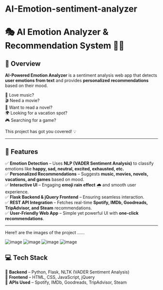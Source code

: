 # AI-Emotion-sentiment-analyzer

# 🎭 AI Emotion Analyzer & Recommendation System 🤖🎶


## 🌟 Overview  
**AI-Powered Emotion Analyzer** is a sentiment analysis web app that detects **user emotions from text** and provides **personalized recommendations** based on their mood.  

🎵 Love music?  
🎬 Need a movie?  
📖 Want to read a novel?  
🌍 Looking for a vacation spot?  
🎮 Searching for a game?  

This project has got you covered! 💡  

---

## 🚀 Features  
✅ **Emotion Detection** – Uses **NLP (VADER Sentiment Analysis)** to classify emotions like **happy, sad, neutral, excited, exhausted, etc.**  
✅ **Personalized Recommendations** – Suggests **music, movies, novels, vacations, and games** based on mood.  
✅ **Interactive UI** – Engaging **emoji rain effect** 🌧️ and smooth user experience.  
✅ **Flask Backend & jQuery Frontend** – Ensuring seamless interaction.  
✅ **REST API Integration** – Fetches real-time **Spotify, IMDb, Goodreads, TripAdvisor, and Steam** recommendations.  
✅ **User-Friendly Web App** – Simple yet powerful UI with **one-click recommendations**.  

---
Here!! are the images of the project ......

![image](https://github.com/user-attachments/assets/81933a23-f2db-405a-885c-c77dd0b4ce9e)
![image](https://github.com/user-attachments/assets/9a7e19f8-be71-42b5-b44e-8ffe42cc2b9d)
![image](https://github.com/user-attachments/assets/a5a4409a-203b-476d-a8a8-2afae6344a9e)
![image](https://github.com/user-attachments/assets/26f3833a-9d60-467b-a06e-cb81d47be258)




## 💻 Tech Stack  
🔹 **Backend** – Python, Flask, NLTK (VADER Sentiment Analysis)  
🔹 **Frontend** – HTML, CSS, JavaScript, jQuery  
🔹 **APIs Used** – Spotify, IMDb, Goodreads, TripAdvisor, Steam  

